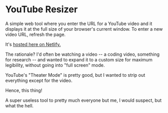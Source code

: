 # YouTube Resizer

A simple web tool where you enter the URL for a YouTube video and it displays it at the full size of your browser's current window. To enter a new video URL, refresh the page.

It's [hosted here on Netlify.](https://youtube-resizer.netlify.app)

The rationale? I'd often be watching a video -- a coding video, something for research -- and wanted to expand it to a custom size for maximum legibility, without going into "full screen" mode.

YouTube's "Theater Mode" is pretty good, but I wanted to strip out everything except for the video.

Hence, this thing!

A super useless tool to pretty much everyone but me, I would suspect, but what the hell.
